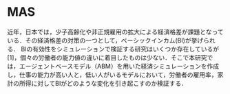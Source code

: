 # MAS

近年，日本では，少子高齢化や非正規雇用の拡大による経済格差が課題となっている．その経済格差の対策の一つとして，ベーシックインカム(BI)が挙げられる． BIの有効性をシミュレーションで検証する研究はいくつか存在しているが[1]，個々の労働者の能力値の違いに着目したものは少ない．そこで本研究では，エージェントベースモデル（ABM）を用いた経済シミュレーションを作成し，仕事の能力が高い人と，低い人がいるモデルにおいて，労働者の雇用率，家計の所得に対してBIがどのような変化を引き起こすのか検証する．
